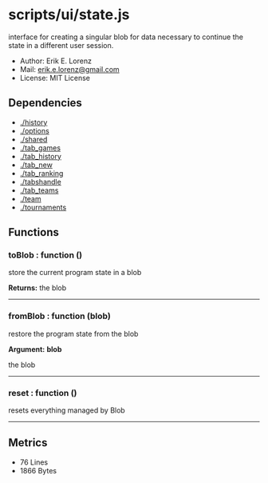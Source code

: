 # scripts/ui/state.js


interface for creating a singular blob for data necessary to continue the
state in a different user session.
* Author: Erik E. Lorenz 
* Mail: <erik.e.lorenz@gmail.com>
* License: MIT License


## Dependencies

* <a href="./history.html">./history</a>
* <a href="./options.html">./options</a>
* <a href="./shared.html">./shared</a>
* <a href="./tab_games.html">./tab_games</a>
* <a href="./tab_history.html">./tab_history</a>
* <a href="./tab_new.html">./tab_new</a>
* <a href="./tab_ranking.html">./tab_ranking</a>
* <a href="./tabshandle.html">./tabshandle</a>
* <a href="./tab_teams.html">./tab_teams</a>
* <a href="./team.html">./team</a>
* <a href="./tournaments.html">./tournaments</a>

## Functions

###     toBlob : function ()
store the current program state in a blob


**Returns:** the blob

---


###     fromBlob : function (blob)
restore the program state from the blob

**Argument:** **blob**

the blob

---


###     reset : function ()
resets everything managed by Blob

---

## Metrics

* 76 Lines
* 1866 Bytes

